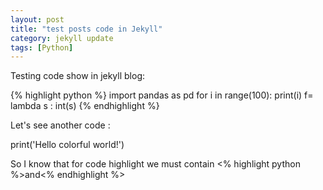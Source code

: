 ```yaml
---
layout: post
title: "test posts code in Jekyll"
category: jekyll update
tags: [Python]
---
```

Testing code show in jekyll blog:

<head>
    <title>Rouge</title>
    <link media="all" rel="stylesheet" type="text/css" href="../assets/rouge/rouge.css" />
</head>

<body>
	{% highlight python %}
import pandas as pd
for i in range(100):
	print(i)
f= lambda s : int(s)
	{% endhighlight %}
</body>

Let's see another code :

<body>
print('Hello colorful world!')
</body>

So I know that for code highlight we must contain \<% highlight python %>and\<% endhighlight %>